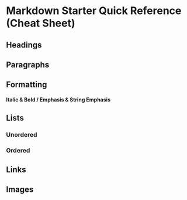 # Markdown Starter Quick Reference (Cheat Sheet)

## Headings

## Paragraphs

## Formatting

#### Italic & Bold / Emphasis & String Emphasis

## Lists

### Unordered

### Ordered

## Links

## Images
